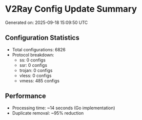 # V2Ray Config Update Summary
Generated on: 2025-09-18 15:09:50 UTC

## Configuration Statistics
- Total configurations: 6826
- Protocol breakdown:
  - ss: 0 configs
  - ssr: 0 configs
  - trojan: 0 configs
  - vless: 0 configs
  - vmess: 485 configs

## Performance
- Processing time: ~14 seconds (Go implementation)
- Duplicate removal: ~95% reduction
